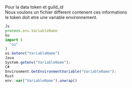 Pour la data token et guild_id
<br>
Nous voulons un fichier different contenent ces informations
<br>
le token doit etre une variable environnement.
<br>
```js
Js
process.env.VariableName
Go
import (
  "os"
)
os.Getenv("VariableName")
Java
System.getenv("VariableName");
C#
Environment.GetEnvironmentVariable("VariableName");
Rust
env::var("VariableName").unwrap()
```
